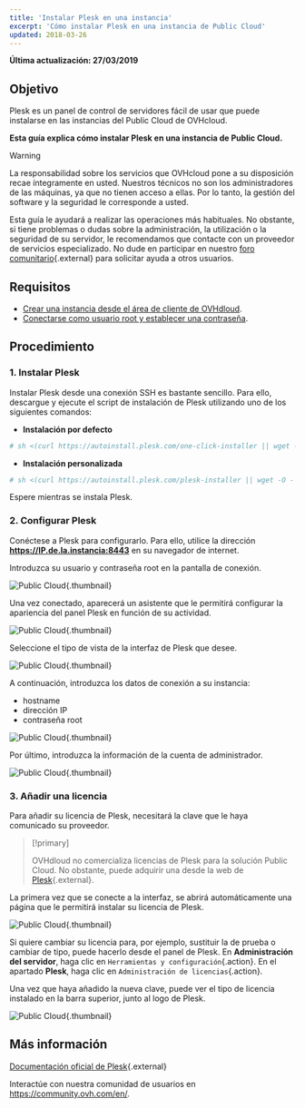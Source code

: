 ```yaml
---
title: 'Instalar Plesk en una instancia'
excerpt: 'Cómo instalar Plesk en una instancia de Public Cloud'
updated: 2018-03-26
---
```


**Última actualización: 27/03/2019**

## Objetivo

Plesk es un panel de control de servidores fácil de usar que puede instalarse en las instancias del Public Cloud de OVHcloud.

**Esta guía explica cómo instalar Plesk en una instancia de Public Cloud.** 

> [!warning]
> 
> La responsabilidad sobre los servicios que OVHcloud pone a su disposición recae íntegramente en usted. Nuestros técnicos no son los administradores de las máquinas, ya que no tienen acceso a ellas. Por lo tanto, la gestión del software y la seguridad le corresponde a usted.
>
> Esta guía le ayudará a realizar las operaciones más habituales. No obstante, si tiene problemas o dudas sobre la administración, la utilización o la seguridad de su servidor, le recomendamos que contacte con un proveedor de servicios especializado. No dude en participar en nuestro [foro comunitario](https://community.ovh.com/en/){.external} para solicitar ayuda a otros usuarios.
>

## Requisitos

- [Crear una instancia desde el área de cliente de OVHdloud](/pages/platform/public-cloud/public-cloud-first-steps#3-crear-una-instancia/).
- [Conectarse como usuario root y establecer una contraseña](/pages/platform/public-cloud/become_root_and_change_password).

## Procedimiento

### 1. Instalar Plesk

Instalar Plesk desde una conexión SSH es bastante sencillo. Para ello, descargue y ejecute el script de instalación de Plesk utilizando uno de los siguientes comandos:

- **Instalación por defecto**

```bash
# sh <(curl https://autoinstall.plesk.com/one-click-installer || wget -O - https://autoinstall.plesk.com/one-click-installer)
```

- **Instalación personalizada**

```bash
# sh <(curl https://autoinstall.plesk.com/plesk-installer || wget -O - https://autoinstall.plesk.com/plesk-installer)
```

Espere mientras se instala Plesk. 

### 2. Configurar Plesk

Conéctese a Plesk para configurarlo. Para ello, utilice la dirección **https://IP.de.la.instancia:8443** en su navegador de internet.

Introduzca su usuario y contraseña root en la pantalla de conexión.

![Public Cloud](images/3301.png){.thumbnail}

Una vez conectado, aparecerá un asistente que le permitirá configurar la apariencia del panel Plesk en función de su actividad.

![Public Cloud](images/3302.png){.thumbnail}

Seleccione el tipo de vista de la interfaz de Plesk que desee.

![Public Cloud](images/3303.png){.thumbnail}

A continuación, introduzca los datos de conexión a su instancia:

- hostname
- dirección IP
- contraseña root



![Public Cloud](images/3304.png){.thumbnail}

Por último, introduzca la información de la cuenta de administrador.

![Public Cloud](images/3305.png){.thumbnail}

### 3. Añadir una licencia

Para añadir su licencia de Plesk, necesitará la clave que le haya comunicado su proveedor.

> [!primary]
>
> OVHdloud no comercializa licencias de Plesk para la solución Public Cloud. No obstante, puede adquirir una desde la web de [Plesk](https://www.plesk.com/){.external}.
> 

La primera vez que se conecte a la interfaz, se abrirá automáticamente una página que le permitirá instalar su licencia de Plesk.

![Public Cloud](images/3306-2.png){.thumbnail}

Si quiere cambiar su licencia para, por ejemplo, sustituir la de prueba o cambiar de tipo, puede hacerlo desde el panel de Plesk. En **Administración del servidor**, haga clic en `Herramientas y configuración`{.action}. En el apartado **Plesk**, haga clic en `Administración de licencias`{.action}.

Una vez que haya añadido la nueva clave, puede ver el tipo de licencia instalado en la barra superior, junto al logo de Plesk.

![Public Cloud](images/3322-2.png){.thumbnail}

## Más información

[Documentación oficial de Plesk](https://docs.plesk.com/es-ES/onyx/){.external}

Interactúe con nuestra comunidad de usuarios en <https://community.ovh.com/en/>.